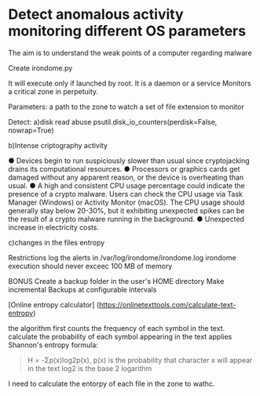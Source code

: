 # Detect anomalous activity monitoring different OS parameters

The aim is to understand the weak points of a computer regarding malware

Create irondome.py

It will execute only if launched by root.
It is a daemon or a service
Monitors a critical zone in perpetuity.

Parameters:
a path to the zone to watch
a set of file extension to monitor

Detect:
a)disk read abuse
    psutil.disk_io_counters(perdisk=False, nowrap=True)
    
b)Intense criptography activity

● Devices begin to run suspiciously slower than usual since cryptojacking drains its computational resources.
● Processors or graphics cards get damaged without any apparent reason, or the device is overheating than usual.
● A high and consistent CPU usage percentage could indicate the presence of a crypto malware. Users can check the CPU usage via Task Manager (Windows) or Activity Monitor (macOS). The CPU usage should generally stay below 20-30%, but it exhibiting unexpected spikes can be the result of a crypto malware running in the background.
● Unexpected increase in electricity costs.

c)changes in the files entropy

Restrictions
log the alerts in /var/log/irondome/irondome.log
irondome execution should never exceec 100 MB of memory

BONUS
Create a backup folder in the user's HOME directory
Make incremental Backups at configurable intervals


[Online entropy calculator] (https://onlinetexttools.com/calculate-text-entropy)

the algorithm first counts the frequency of each symbol in the text.
calculate the probability of each symbol appearing in the text
applies Shannon's entropy formula:
> H = -Σp(x)log2p(x),
> p(x) is the probability that character x will appear in the text
> log2 is the base 2 logarithm

I need to calculate the entorpy of each file in the zone to wathc.